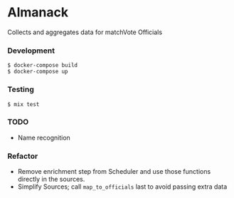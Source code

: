 # Almanack

Collects and aggregates data for matchVote Officials

### Development

    $ docker-compose build
    $ docker-compose up

### Testing

    $ mix test

### TODO

- Name recognition

### Refactor
- Remove enrichment step from Scheduler and use those functions directly in the sources.
- Simplify Sources; call `map_to_officials` last to avoid passing extra data

